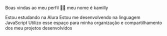 Boas vindas ao meu perfil 💙💙
meu nome é kamilly

Estou estudando na Alura
Estou me desenvolvendo na linguagem JavaScript
Utilizo esse espaço para minha organização e compartilhamento dos meu projetos desenvolvidos
